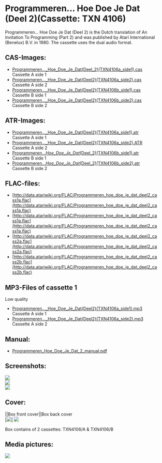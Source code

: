# Programmeren... Hoe Doe Je Dat (Deel 2)(Cassette: TXN 4106)  
Programmeren... Hoe Doe Je Dat (Deel 2) is the Dutch translation of An Invitation To Programming (Part 2) and was published by Atari International (Benelux) B.V. in 1980. The cassette uses the dual audio format.  
  
## CAS-Images:  
- [Programmeren..._Hoe_Doe_Je_Dat(Deel_2)(TXN4106a_side1).cas](attachments/Programmeren..._Hoe_Doe_Je_Dat(Deel_2)(TXN4106a_side1).cas) Cassette A side 1  
- [Programmeren..._Hoe_Doe_Je_Dat(Deel2)(TXN4106a_side2).cas](attachments/Programmeren..._Hoe_Doe_Je_Dat(Deel2)(TXN4106a_side2).cas) Cassette A side 2  
- [Programmeren..._Hoe_Doe_Je_Dat(Deel2)(TXN4106b_side1).cas](attachments/Programmeren..._Hoe_Doe_Je_Dat(Deel2)(TXN4106b_side1).cas) Cassette B side 1  
- [Programmeren..._Hoe_Doe_Je_Dat(Deel2)(TXN4106b_side2).cas](attachments/Programmeren..._Hoe_Doe_Je_Dat(Deel2)(TXN4106b_side2).cas) Cassette B side 2  
  
## ATR-Images:  
- [Programmeren..._Hoe_Doe_Je_Dat(Deel2)(TXN4106a_side1).atr](attachments/Programmeren..._Hoe_Doe_Je_Dat(Deel2)(TXN4106a_side1).atr) Cassette A side 1  
- [Programmeren..._Hoe_Doe_Je_Dat(Deel2)(TXN4106a_side2).ATR](attachments/Programmeren..._Hoe_Doe_Je_Dat(Deel2)(TXN4106a_side2).ATR) Cassette A side 2  
- [Programmeren..._Hoe_Doe_Je_Dat_(Deel_2)(TXN4106b_side1).atr](attachments/Programmeren..._Hoe_Doe_Je_Dat_(Deel_2)(TXN4106b_side1).atr) Cassette B side 1  
- [Programmeren..._Hoe_Doe_Je_Dat_(Deel_2)(TXN4106b_side2).atr](attachments/Programmeren..._Hoe_Doe_Je_Dat_(Deel_2)(TXN4106b_side2).atr) Cassette B side 2  
  
## FLAC-files:  
- [http://data.atariwiki.org/FLAC/Programmeren_hoe_doe_je_dat_deel2_cass1a.flac](http://data.atariwiki.org/FLAC/Programmeren_hoe_doe_je_dat_deel2_cass1a.flac)  
- [http://data.atariwiki.org/FLAC/Programmeren_hoe_doe_je_dat_deel2_cass1a.flac](http://data.atariwiki.org/FLAC/Programmeren_hoe_doe_je_dat_deel2_cass1a.flac)  
- [http://data.atariwiki.org/FLAC/Programmeren_hoe_doe_je_dat_deel2_cass2a.flac](http://data.atariwiki.org/FLAC/Programmeren_hoe_doe_je_dat_deel2_cass2a.flac)  
- [http://data.atariwiki.org/FLAC/Programmeren_hoe_doe_je_dat_deel2_cass2b.flac](http://data.atariwiki.org/FLAC/Programmeren_hoe_doe_je_dat_deel2_cass2b.flac)  
  
## MP3-Files of cassette 1  
Low quality  
- [Programmeren..._Hoe_Doe_Je_Dat(Deel2)(TXN4106a_side1).mp3](attachments/Programmeren..._Hoe_Doe_Je_Dat(Deel2)(TXN4106a_side1).mp3) Cassette A side 1  
- [Programmeren..._Hoe_Doe_Je_Dat(Deel2)(TXN4106a_side2).mp3](attachments/Programmeren..._Hoe_Doe_Je_Dat(Deel2)(TXN4106a_side2).mp3) Cassette A side 2  
  
## Manual:  
- [Programmeren_Hoe_Doe_Je_Dat_2_manual.pdf](attachments/Programmeren_Hoe_Doe_Je_Dat_2_manual.pdf)  
  
## Screenshots:  
![](attachments/programmerendeel21.jpg)  
![](attachments/programmerendeel22.jpg)  
![](attachments/programmerendeel23.jpg)  
  
## Cover:  
||Box front cover||Box back cover  
|![](attachments/Programmere_Deel2_front.jpg)| ![](attachments/Programmere_Deel2_back.jpg)  
  
Box contains of 2 cassettes: TXN4106/A & TXN4106/B  
  
## Media pictures:  
![](attachments/Programmeren_Hoe_Doe_Je_Dat_2_cassette1.jpg)  

